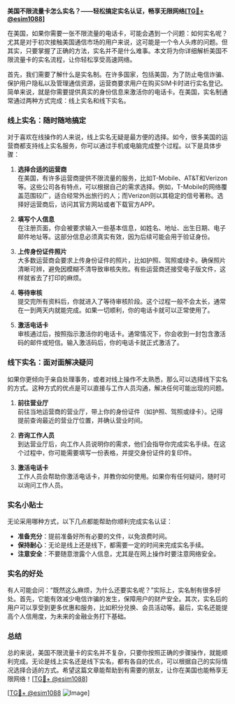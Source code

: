 **美国不限流量卡怎么实名？——轻松搞定实名认证，畅享无限网络[[TG💪+ @esim1088](https://t.me/s/esim1088)]**

在美国，如果你需要一张不限流量的电话卡，可能会遇到一个问题：如何实名呢？尤其是对于初次接触美国通信市场的用户来说，这可能是一个令人头疼的问题。但其实，只要掌握了正确的方法，实名并不是什么难事。本文将为你详细解析美国不限流量卡的实名流程，让你轻松享受高速网络。

首先，我们需要了解什么是实名制。在许多国家，包括美国，为了防止电信诈骗、保护用户隐私以及管理通信资源，运营商要求用户在购买SIM卡时进行实名登记。简单来说，就是你需要提供真实的身份信息来激活你的电话卡。在美国，实名制通常通过两种方式完成：线上实名和线下实名。

### 线上实名：随时随地搞定

对于喜欢在线操作的人来说，线上实名无疑是最方便的选择。如今，很多美国的运营商都支持线上实名服务，你可以通过手机或电脑完成整个过程。以下是具体步骤：

1. **选择合适的运营商**  
   在美国，有许多运营商提供不限流量的服务，比如T-Mobile、AT&T和Verizon等。这些公司各有特点，可以根据自己的需求选择。例如，T-Mobile的网络覆盖范围较广，适合经常外出旅行的人；而Verizon则以其稳定的信号著称。选择好运营商后，访问其官方网站或者下载官方APP。

2. **填写个人信息**  
   在注册页面，你会被要求输入一些基本信息，如姓名、地址、出生日期、电子邮件地址等。这部分信息必须真实有效，因为后续可能会用于验证身份。

3. **上传身份证件照片**  
   大多数运营商会要求上传身份证件的照片，比如护照、驾照或绿卡。确保照片清晰可辨，避免因模糊不清导致审核失败。有些运营商还接受电子版文件，这样就省去了打印的麻烦。

4. **等待审核**  
   提交完所有资料后，你就进入了等待审核阶段。这个过程一般不会太长，通常在一到两天内就能完成。如果一切顺利，你的电话卡就可以正常使用了。

5. **激活电话卡**  
   审核通过后，按照指示激活你的电话卡。通常情况下，你会收到一封包含激活码的邮件或短信。输入激活码后，你的电话卡就正式激活了。

### 线下实名：面对面解决疑问

如果你更倾向于亲自处理事务，或者对线上操作不太熟悉，那么可以选择线下实名的方式。这种方式的优点是可以直接与工作人员沟通，解决任何可能出现的问题。

1. **前往营业厅**  
   前往当地运营商的营业厅，带上你的身份证件（如护照、驾照或绿卡）。记得提前查询最近的营业厅位置，并确认营业时间。

2. **咨询工作人员**  
   到达营业厅后，向工作人员说明你的需求，他们会指导你完成实名手续。在这个过程中，你可能需要填写一份表格，并提交身份证件的复印件。

3. **激活电话卡**  
   工作人员会帮助你激活电话卡，并教你如何使用。如果你有任何疑问，随时可以询问工作人员。

### 实名小贴士

无论采用哪种方式，以下几点都能帮助你顺利完成实名认证：

- **准备充分**：提前准备好所有必要的文件，以免浪费时间。
- **保持耐心**：无论是线上还是线下，都需要一定的时间来完成实名手续。
- **注意安全**：不要随意泄露个人信息，尤其是在网上操作时要注意网络安全。

### 实名的好处

有人可能会问：“既然这么麻烦，为什么还要实名呢？”实际上，实名制有很多好处。首先，它能有效减少电信诈骗的发生，保障用户的财产安全。其次，实名后的用户可以享受到更多优惠和服务，比如积分兑换、会员活动等。最后，实名还能提高个人信用度，为未来的金融业务打下基础。

### 总结

总的来说，美国不限流量卡的实名并不复杂，只要你按照正确的步骤操作，就能顺利完成。无论是线上实名还是线下实名，都有各自的优点，可以根据自己的实际情况选择合适的方式。希望这篇文章能帮助到有需要的朋友，让你在美国也能畅享无限网络！[[TG💪+ @esim1088](https://t.me/s/esim1088)]

[[TG💪+ @esim1088](https://t.me/s/esim1088) ![Image](https://i.postimg.cc/4NQfJmqS/Snipaste-2025-05-13-00-14-12.png)]